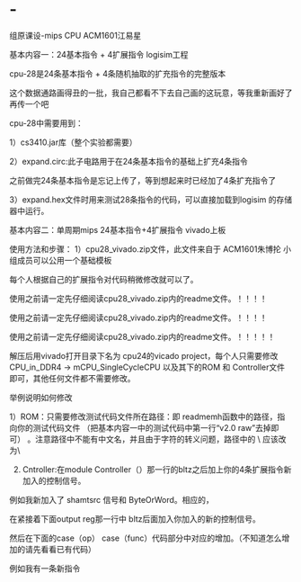 # -
组原课设-mips CPU ACM1601江易星

基本内容一：24基本指令 + 4扩展指令 logisim工程

cpu-28是24条基本指令 + 4条随机抽取的扩充指令的完整版本

这个数据通路画得丑的一批，我自己都看不下去自己画的这玩意，等我重新画好了再传一个吧

cpu-28中需要用到：

1）cs3410.jar库（整个实验都需要）

2）expand.circ:此子电路用于在24条基本指令的基础上扩充4条指令

之前做完24条基本指令是忘记上传了，等到想起来时已经加了4条扩充指令了

3）expand.hex文件时用来测试28条指令的代码，可以直接加载到logisim 的存储器中运行。


基本内容二：单周期mips 24基本指令+4扩展指令 vivado上板

使用方法和步骤：
1）cpu28_vivado.zip文件，此文件来自于 ACM1601朱博抡  小组成员可以公用一个基础模板

每个人根据自己的扩展指令对代码稍微修改就可以了。

使用之前请一定先仔细阅读cpu28_vivado.zip内的readme文件。！！！！

使用之前请一定先仔细阅读cpu28_vivado.zip内的readme文件。！！！！

使用之前请一定先仔细阅读cpu28_vivado.zip内的readme文件。！！！！！

解压后用vivado打开目录下名为 cpu24的vicado project，每个人只需要修改 CPU_in_DDR4 -> mCPU_SingleCycleCPU 以及其下的ROM 和 Controller文件即可，其他任何文件都不需要修改。

举例说明如何修改

1）ROM：只需要修改测试代码文件所在路径：即 readmemh函数中的路径，指向你的测试代码文件
（把基本内容一中的测试代码中第一行“v2.0 raw”去掉即可） 。注意路径中不能有中文名，并且由于字符的转义问题，路径中的 \ 应该改为\\

2) Cntroller:在module Controller（）那一行的bltz之后加上你的4条扩展指令新加入的控制信号。

例如我新加入了 shamtsrc 信号和 ByteOrWord。相应的，

在紧接着下面output reg那一行中 bltz后面加入你加入的新的控制信号。

然后在下面的case（op） case（func）代码部分中对应的增加。（不知道怎么增加的请先看看已有代码）

例如我有一条新指令 
